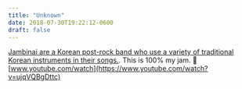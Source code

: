 ```yaml
---
title: "Unknown"
date: 2018-07-30T19:22:12-0600
draft: false
---
```


[Jambinai are a Korean post-rock band who use a variety of traditional Korean instruments in their songs.](https://www.metafilter.com/175657/Jambinai). This is 100% my jam. 🎵 [www.youtube.com/watch](https://www.youtube.com/watch?v=ujqVQBgDttc)
